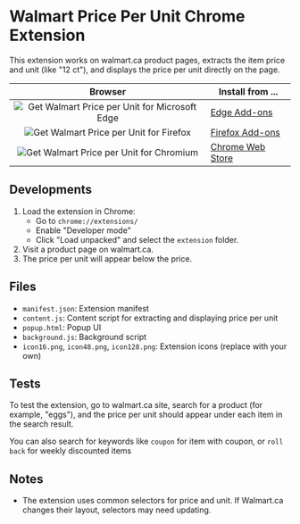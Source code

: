 # Walmart Price Per Unit Chrome Extension

This extension works on walmart.ca product pages, extracts the item price and unit (like "12 ct"), and displays the price per unit directly on the page.

| Browser   | Install from ... |
| :-------: | ---------------- |
| <img src="https://github.com/user-attachments/assets/3a7569f8-688b-4eb1-a643-8d0fe173aefe" alt="Get Walmart Price per Unit for Microsoft Edge"> | <a href="https://microsoftedge.microsoft.com/addons/detail/walmart-price-per-unit/digjbmmdgmpmnfbiophhcifkhpmhpacc">Edge Add-ons</a> |
| <img src="https://github.com/user-attachments/assets/b0136512-56a5-4856-8c50-4971c957a24f" alt="Get Walmart Price per Unit for Firefox"> | <a href="">Firefox Add-ons</a> |
| <img src="https://github.com/user-attachments/assets/5463ef88-873b-4516-8514-5277664cfde7" alt="Get Walmart Price per Unit for Chromium"> | <a href="">Chrome Web Store</a> |

## Developments
1. Load the extension in Chrome:
   - Go to `chrome://extensions/`
   - Enable "Developer mode"
   - Click "Load unpacked" and select the `extension` folder.
2. Visit a product page on walmart.ca.
3. The price per unit will appear below the price.

## Files
- `manifest.json`: Extension manifest
- `content.js`: Content script for extracting and displaying price per unit
- `popup.html`: Popup UI
- `background.js`: Background script
- `icon16.png`, `icon48.png`, `icon128.png`: Extension icons (replace with your own)

## Tests

To test the extension, go to walmart.ca site, search for a product (for example, "eggs"), and the price per unit should appear under each item in the search result.

You can also search for keywords like `coupon` for item with coupon, or `roll back` for weekly discounted items

## Notes
- The extension uses common selectors for price and unit. If Walmart.ca changes their layout, selectors may need updating.
